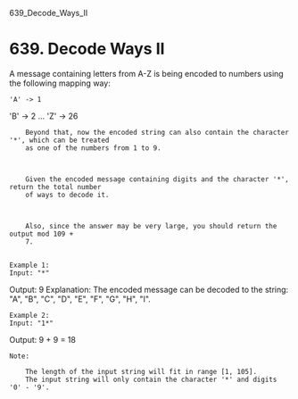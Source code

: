 639_Decode_Ways_II
# 639. Decode Ways II

A message containing letters from A-Z is being encoded to numbers using the
        following mapping way:
    

    'A' -> 1
'B' -> 2
...
'Z' -> 26

    
        Beyond that, now the encoded string can also contain the character '*', which can be treated
        as one of the numbers from 1 to 9.
    

    
        Given the encoded message containing digits and the character '*', return the total number
        of ways to decode it.
    

    
        Also, since the answer may be very large, you should return the output mod 109 +
        7.
    

    Example 1:
    Input: "*"
Output: 9
Explanation: The encoded message can be decoded to the string: "A", "B", "C", "D", "E", "F", "G", "H", "I".

    

    Example 2:
    Input: "1*"
Output: 9 + 9 = 18

    

    Note:
    
        The length of the input string will fit in range [1, 105].
        The input string will only contain the character '*' and digits '0' - '9'.